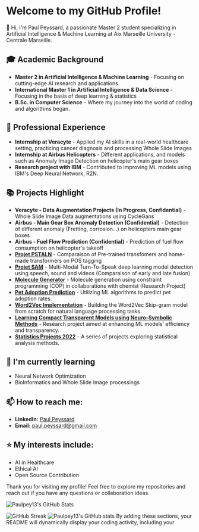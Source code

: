 # Welcome to my GitHub Profile!

👋 Hi, I'm Paul Peyssard, a passionate Master 2 student specializing in Artificial Intelligence & Machine Learning at Aix Marseille University - Centrale Marseille.

## 🎓 Academic Background
- **Master 2 in Artificial Intelligence & Machine Learning** - Focusing on cutting-edge AI research and applications.
- **International Master 1 in Artificial Intelligence & Data Science** - Focusing in the basis of deep learning & statistics
- **B.Sc. in Computer Science** - Where my journey into the world of coding and algorithms began.

## 💼 Professional Experience
- **Internship at Veracyte** - Applied my AI skills in a real-world healthcare setting, practicing cancer diagnosis and processing Whole Slide Images
- **Internship at Airbus Helicopters** - Different applications, and models such as Anomaly Image Detection on helicopter's main gear boxes
- **Research project with IBM** - Contributed to improving ML models using IBM's Deep Neural Network, R2N.

## 📚 Projects Highlight

- **Veracyte - Data Augmentation Projects (In Progress, Confidential)** - Whole Slide Image Data augmentations using CycleGans
- **Airbus - Main Gear Box Anomaly Detection (Confidential)** - Detection of different anomaly (Fretting, corrosion...) on helicopters main gear boxes
- **Airbus - Fuel Flow Prediction (Confidential)** - Prediction of fuel flow consumption on helicopter's takeoff
- **[Projet PSTALN](https://github.com/Paulpey13/Projet_PSTALN)** - Comparaison of Pre-trained transfomers and home-made transformers on POS tagging
- **[Projet SAM](https://github.com/Paulpey13/Projet_SAM)** - Multi-Modal Turn-To-Speak deep learning model detection using speech, sound and videos (Comparaison of early and late fusion)
- **[Molecule Generator](https://github.com/Paulpey13/chemical_molecule_generation)** - Molecule generation using constraint programming (COP) in collaborations with chemist (Research Project)
- **[Pet Adoption Prediction](https://github.com/Paulpey13/Pet-adoption-prediction---Machine-Learning)** - Utilizing ML algorithms to predict pet adoption rates.
- **[Word2Vec Implementation](https://github.com/Paulpey13/W2V-from-scratch)** - Building the Word2Vec Skip-gram model from scratch for natural language processing tasks.
- **[Learning Compact Transparent Models using Neuro-Symbolic Methods](https://github.com/Paulpey13/Learning-Compact-Transparent-Models-using-Neuro-Symbolic-Methods)** - Research project aimed at enhancing ML models' efficiency and transparency.
- **[Statistics Projects 2022](https://github.com/Paulpey13/Statistics-Projects_2022)** - A series of projects exploring statistical analysis methods.


## 🌱 I'm currently learning
- Neural Network Optimization
- BioInformatics and Whole Slide Image processings

## 📫 How to reach me:
- **LinkedIn:** [Paul Peyssard](https://www.linkedin.com/in/paul-peyssard-a7b460229)
- **Email:** paul.peyssard@gmail.com

## ⭐ My interests include:
- AI in Healthcare
- Ethical AI
- Open Source Contribution

Thank you for visiting my profile! Feel free to explore my repositories and reach out if you have any questions or collaboration ideas.

![Paulpey13's GitHub Stats](https://github-readme-stats.vercel.app/api/top-langs/?username=Paulpey13&layout=compact&theme=vue)


<!-- Dynamic sections to showcase various stats -->
![GitHub Streak](https://github-readme-streak-stats.herokuapp.com/?user=Paulpey13&theme=dark)
![Paulpey13's GitHub stats](https://github-readme-stats.vercel.app/api?username=Paulpey13&show_icons=true&theme=radical)
By adding these sections, your README will dynamically display your coding activity, including your
